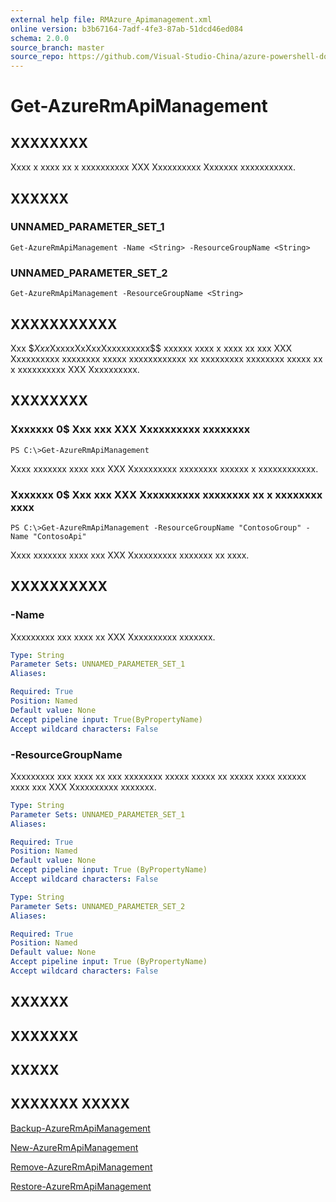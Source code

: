 ```yaml
---
external help file: RMAzure_Apimanagement.xml
online version: b3b67164-7adf-4fe3-87ab-51dcd46ed084
schema: 2.0.0
source_branch: master
source_repo: https://github.com/Visual-Studio-China/azure-powershell-docs-int
---
```


# Get-AzureRmApiManagement
## XXXXXXXX
Xxxx x xxxx xx x xxxxxxxxxx XXX Xxxxxxxxxx Xxxxxxx xxxxxxxxxxx.

## XXXXXX

### UNNAMED_PARAMETER_SET_1
```
Get-AzureRmApiManagement -Name <String> -ResourceGroupName <String>
```

### UNNAMED_PARAMETER_SET_2
```
Get-AzureRmApiManagement -ResourceGroupName <String>
```

## XXXXXXXXXXX
Xxx $$Xxx$XxxxxXxXxxXxxxxxxxxx$$ xxxxxx xxxx x xxxx xx xxx XXX Xxxxxxxxxx xxxxxxxx xxxxx xxxxxxxxxxxx xx xxxxxxxxx xxxxxxxx xxxxx xx x xxxxxxxxxx XXX Xxxxxxxxxx.

## XXXXXXXX

### Xxxxxxx 0$ Xxx xxx XXX Xxxxxxxxxx xxxxxxxx
```
PS C:\>Get-AzureRmApiManagement
```

Xxxx xxxxxxx xxxx xxx XXX Xxxxxxxxxx xxxxxxxx xxxxxx x xxxxxxxxxxxx.

### Xxxxxxx 0$ Xxx xxx XXX Xxxxxxxxxx xxxxxxxx xx x xxxxxxxx xxxx
```
PS C:\>Get-AzureRmApiManagement -ResourceGroupName "ContosoGroup" -Name "ContosoApi"
```

Xxxx xxxxxxx xxxx xxx XXX Xxxxxxxxxx xxxxxxx xx xxxx.

## XXXXXXXXXX

### -Name
Xxxxxxxxx xxx xxxx xx XXX Xxxxxxxxxx xxxxxxx.

```yaml
Type: String
Parameter Sets: UNNAMED_PARAMETER_SET_1
Aliases: 

Required: True
Position: Named
Default value: None
Accept pipeline input: True(ByPropertyName)
Accept wildcard characters: False
```

### -ResourceGroupName
Xxxxxxxxx xxx xxxx xx xxx xxxxxxxx xxxxx xxxxx xx xxxxx xxxx xxxxxx xxxx xxx XXX Xxxxxxxxxx xxxxxxx.

```yaml
Type: String
Parameter Sets: UNNAMED_PARAMETER_SET_1
Aliases: 

Required: True
Position: Named
Default value: None
Accept pipeline input: True (ByPropertyName)
Accept wildcard characters: False
```

```yaml
Type: String
Parameter Sets: UNNAMED_PARAMETER_SET_2
Aliases: 

Required: True
Position: Named
Default value: None
Accept pipeline input: True (ByPropertyName)
Accept wildcard characters: False
```

## XXXXXX

## XXXXXXX

## XXXXX

## XXXXXXX XXXXX

[Backup-AzureRmApiManagement](b3b67164-7adf-4fe3-87ab-51dcd46ed084)

[New-AzureRmApiManagement](6b5595ca-246e-4381-a37e-24dfae307109)

[Remove-AzureRmApiManagement](9a2c4617-9870-4d9c-92fa-2af03211d931)

[Restore-AzureRmApiManagement](b0ff412d-269a-472f-8d79-9c0b9f0ebac2)


